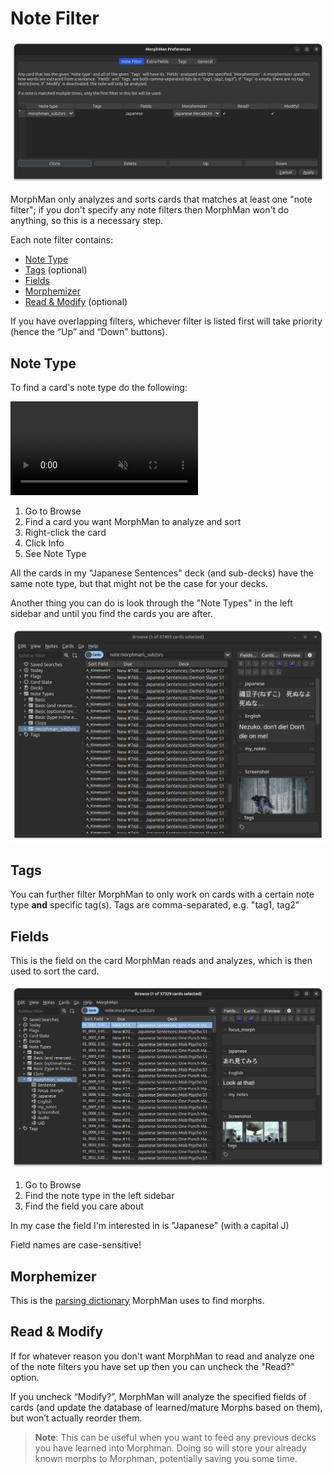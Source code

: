 # Note Filter

![preferences_note_filter.png](../../../img/preferences_note_filter.png)

MorphMan only analyzes and sorts cards that matches at least one "note filter"; if you don't specify any note filters then MorphMan
won't do anything, so this is a necessary step.

Each note filter contains:

* [Note Type](note-filter.md#note-type)
* [Tags](note-filter.md#tags) (optional)
* [Fields](note-filter.md#fields)
* [Morphemizer](note-filter.md#morphemizer)
* [Read & Modify](note-filter.md#read--modify) (optional)

If you have overlapping filters, whichever filter is listed first will take priority (hence the “Up” and “Down”
buttons).

## Note Type

To find a card's note type do the following:

<video autoplay loop muted controls>
    <source src="../../../img/note-type.mp4" type="video/mp4">
</video>

1. Go to Browse
2. Find a card you want MorphMan to analyze and sort
3. Right-click the card
4. Click Info
5. See Note Type

All the cards in my "Japanese Sentences" deck (and sub-decks) have the same note type, but that might not be the case
for your decks.

Another thing you can do is look through the "Note Types" in the left sidebar and until you find the cards you are after.

![note-types-browser.png](../../../img/note-types-browser.png)

## Tags
You can further filter MorphMan to only work on cards with a certain note type **and** specific tag(s). Tags are comma-separated, e.g. "tag1, tag2"


## Fields

This is the field on the card MorphMan reads and analyzes, which is then used to sort the card.

![browser-note-fields.png](../../../img/browser-note-fields.png)

1. Go to Browse
2. Find the note type in the left sidebar
3. Find the field you care about

In my case the field I'm interested in is "Japanese" (with a capital J)

Field names are case-sensitive!

## Morphemizer

This is the [parsing dictionary](../../installation/parsing-dictionary.md) MorphMan uses to find morphs.

## Read & Modify

If for whatever reason you don't want MorphMan to read and analyze one of the note filters you have set up then you can
uncheck the "Read?" option.

If you uncheck “Modify?”, MorphMan will analyze the
specified fields of cards (and update the database of learned/mature Morphs based on them), but won’t actually reorder
them.

> **Note**: This can be useful when you want to feed any previous decks you have learned into Morphman. Doing so will
> store your already known morphs to Morphman, potentially saving you some time.


